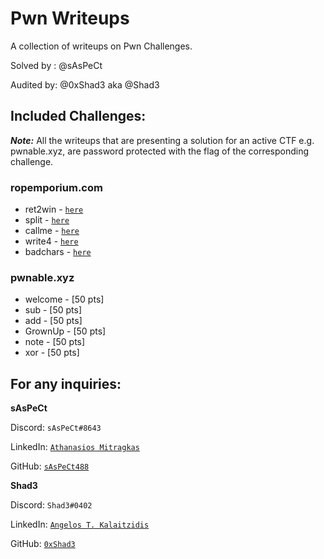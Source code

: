 # Pwn Writeups
A collection of writeups on Pwn Challenges.

Solved by : @sAsPeCt

Audited by: @0xShad3 aka @Shad3

## Included Challenges:

***Note:*** All the writeups that are presenting a solution for an active CTF e.g. pwnable.xyz, 
are password protected with the flag of the corresponding challenge. 

### ropemporium.com

- ret2win  - [`here`](https://www.saspectcave.net/pwn/ret2win/)
- split    - [`here`](https://www.saspectcave.net/pwn/split/)
- callme   - [`here`](https://www.saspectcave.net/pwn/callme/)
- write4   - [`here`](https://www.saspectcave.net/pwn/write4/)
- badchars - [`here`](https://www.saspectcave.net/pwn/badchars/)

### pwnable.xyz

- welcome - [50 pts]
- sub - [50 pts]
- add - [50 pts]
- GrownUp - [50 pts]
- note - [50 pts]
- xor - [50 pts]

## For any inquiries:

**sAsPeCt**

Discord: `sAsPeCt#8643`

LinkedIn: [`Athanasios Mitragkas`](https://www.linkedin.com/in/athanasios-mitragkas/)

GitHub: [`sAsPeCt488`](https://github.com/sAsPeCt488) 

**Shad3**

Discord: `Shad3#0402`

LinkedIn: [`Angelos T. Kalaitzidis`](https://www.linkedin.com/in/angelos-taxiarchis-kalaitzidis-2b9731188/) 

GitHub: [`0xShad3`](https://github.com/0xShad3)
